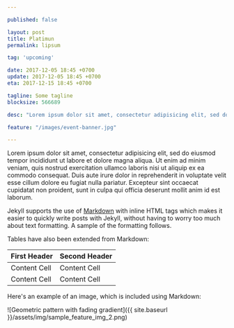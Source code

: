 ```yaml
---

published: false

layout: post
title: Platimun
permalink: lipsum

tag: 'upcoming'

date: 2017-12-05 18:45 +0700
update: 2017-12-05 18:45 +0700
eta: 2017-12-15 18:45 +0700

tagline: Some tagline
blocksize: 566689

desc: "Lorem ipsum dolor sit amet, consectetur adipisicing elit, sed do eiusmod tempor incididunt ut labore et dolore magna aliqua."

feature: "/images/event-banner.jpg"

---
```


Lorem ipsum dolor sit amet, consectetur adipisicing elit, sed do eiusmod tempor incididunt ut labore et dolore magna aliqua. Ut enim ad minim veniam, quis nostrud exercitation ullamco laboris nisi ut aliquip ex ea commodo consequat. Duis aute irure dolor in reprehenderit in voluptate velit esse cillum dolore eu fugiat nulla pariatur. Excepteur sint occaecat cupidatat non proident, sunt in culpa qui officia deserunt mollit anim id est laborum.

Jekyll supports the use of [Markdown](http://daringfireball.net/projects/markdown/syntax) with inline HTML tags which makes it easier to quickly write posts with Jekyll, without having to worry too much about text formatting. A sample of the formatting follows.

Tables have also been extended from Markdown:

First Header  | Second Header
------------- | -------------
Content Cell  | Content Cell
Content Cell  | Content Cell

Here's an example of an image, which is included using Markdown:

![Geometric pattern with fading gradient]({{ site.baseurl }}/assets/img/sample_feature_img_2.png)
